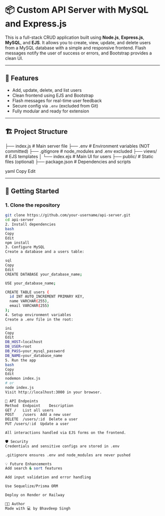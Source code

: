 # 📦 Custom API Server with MySQL and Express.js

This is a full-stack CRUD application built using **Node.js**, **Express.js**, **MySQL**, and **EJS**. It allows you to create, view, update, and delete users from a MySQL database with a simple and responsive frontend. Flash messages notify the user of success or errors, and Bootstrap provides a clean UI.

---

## 🔧 Features

- Add, update, delete, and list users
- Clean frontend using EJS and Bootstrap
- Flash messages for real-time user feedback
- Secure config via `.env` (excluded from Git)
- Fully modular and ready for extension

---

## 🏗️ Project Structure

├── index.js # Main server file
├── .env # Environment variables (NOT committed)
├── .gitignore # node_modules and .env excluded
├── views/ # EJS templates
│ └── index.ejs # Main UI for users
├── public/ # Static files (optional)
├── package.json # Dependencies and scripts

yaml
Copy
Edit

---

## 🚀 Getting Started

### 1. Clone the repository
```bash
git clone https://github.com/your-username/api-server.git
cd api-server
2. Install dependencies
bash
Copy
Edit
npm install
3. Configure MySQL
Create a database and a users table:

sql
Copy
Edit
CREATE DATABASE your_database_name;

USE your_database_name;

CREATE TABLE users (
  id INT AUTO_INCREMENT PRIMARY KEY,
  name VARCHAR(255),
  email VARCHAR(255)
);
4. Setup environment variables
Create a .env file in the root:

ini
Copy
Edit
DB_HOST=localhost
DB_USER=root
DB_PASS=your_mysql_password
DB_NAME=your_database_name
5. Run the app
bash
Copy
Edit
nodemon index.js
# or
node index.js
Visit http://localhost:3000 in your browser.

🔌 API Endpoints
Method	Endpoint	Description
GET	/	List all users
POST	/users	Add a new user
DELETE	/users/:id	Delete a user
PUT	/users/:id	Update a user

All interactions handled via EJS forms on the frontend.

🛡️ Security
Credentials and sensitive configs are stored in .env

.gitignore ensures .env and node_modules are never pushed

💡 Future Enhancements
Add search & sort features

Add input validation and error handling

Use Sequelize/Prisma ORM

Deploy on Render or Railway

👨‍💻 Author
Made with 💻 by Bhavdeep Singh
